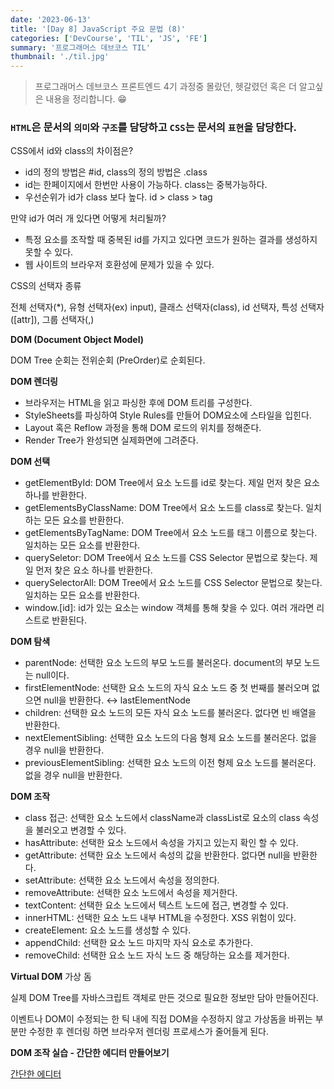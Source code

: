 ```yaml
---
date: '2023-06-13'
title: '[Day 8] JavaScript 주요 문법 (8)'
categories: ['DevCourse', 'TIL', 'JS', 'FE']
summary: '프로그래머스 데브코스 TIL'
thumbnail: './til.jpg'
---
```


> 프로그래머스 데브코스 프론트엔드 4기 과정중 몰랐던, 헷갈렸던 혹은 더 알고싶은 내용을 정리합니다. 😁

### `HTML`은 문서의 `의미`와 `구조`를 담당하고 `CSS`는 문서의 `표현`을 담당한다.

CSS에서 id와 class의 차이점은?

- id의 정의 방법은 #id, class의 정의 방법은 .class
- id는 한페이지에서 한번만 사용이 가능하다. class는 중복가능하다.
- 우선순위가 id가 class 보다 높다. id > class > tag

만약 id가 여러 개 있다면 어떻게 처리될까?

- 특정 요소를 조작할 때 중복된 id를 가지고 있다면 코드가 원하는 결과를 생성하지 못할 수 있다.
- 웹 사이트의 브라우저 호환성에 문제가 있을 수 있다.

CSS의 선택자 종류

전체 선택자(*), 유형 선택자(ex) input), 클래스 선택자(class), id 선택자, 특성 선택자([attr]), 그룹 선택자(,)

**DOM (Document Object Model)**

DOM Tree 순회는 전위순회 (PreOrder)로 순회된다.

**DOM 렌더링**

- 브라우저는 HTML을 읽고 파싱한 후에 DOM 트리를 구성한다.
- StyleSheets를 파싱하여 Style Rules를 만들어 DOM요소에 스타일을 입힌다.
- Layout 혹은 Reflow 과정을 통해  DOM 로드의 위치를 정해준다.
- Render Tree가 완성되면 실제화면에 그려준다.

**DOM 선택**

- getElementById: DOM Tree에서 요소 노드를 id로 찾는다. 제일 먼저 찾은 요소 하나를 반환한다.
- getElementsByClassName: DOM Tree에서 요소 노드를 class로 찾는다. 일치하는 모든 요소를 반환한다.
- getElementsByTagName: DOM Tree에서 요소 노드를 태그 이름으로 찾는다. 일치하는 모든 요소를 반환한다.
- querySeletor: DOM Tree에서 요소 노드를 CSS Selector 문법으로 찾는다. 제일 먼저 찾은 요소 하나를 반환한다.
- querySelectorAll: DOM Tree에서 요소 노드를 CSS Selector 문법으로 찾는다. 일치하는 모든 요소를 반환한다.
- window.[id]: id가 있는 요소는 window 객체를 통해 찾을 수 있다. 여러 개라면 리스트로 반환된다.

**DOM 탐색**

- parentNode: 선택한 요소 노드의 부모 노드를 불러온다. document의 부모 노드는 null이다.
- firstElementNode: 선택한 요소 노드의 자식 요소 노드 중 첫 번째를 불러오며 없으면 null을 반환한다. ↔ lastElementNode
- children: 선택한 요소 노드의 모든 자식 요소 노드를 불러온다. 없다면 빈 배열을 반환한다.
- nextElementSibling: 선택한 요소 노드의 다음 형제 요소 노드를 불러온다. 없을 경우 null을 반환한다.
- previousElementSibling: 선택한 요소 노드의 이전 형제 요소 노드를 불러온다. 없을 경우 null을 반환한다.

**DOM 조작**

- class 접근: 선택한 요소 노드에서 className과 classList로 요소의 class 속성을 불러오고 변경할 수 있다.
- hasAttribute: 선택한 요소 노드에서 속성을 가지고 있는지 확인 할 수 있다.
- getAttribute: 선택한 요소 노드에서 속성의 값을 반환한다. 없다면 null을 반환한다.
- setAttribute: 선택한 요소 노드에서 속성을 정의한다.
- removeAttribute: 선택한 요소 노드에서 속성을 제거한다.
- textContent: 선택한 요소 노드에서 텍스트 노드에 접근, 변경할 수 있다.
- innerHTML: 선택한 요소 노드 내부 HTML을 수정한다. XSS 위험이 있다.
- createElement: 요소 노드를 생성할 수 있다.
- appendChild: 선택한 요소 노드 마지막 자식 요소로 추가한다.
- removeChild: 선택한 요소 노드 자식 노드 중 해당하는 요소를 제거한다.

**Virtual DOM** 가상 돔

실제 DOM Tree를 자바스크립트 객체로 만든 것으로 필요한 정보만 담아 만들어진다.

이벤트나 DOM이 수정되는 한 틱 내에 직접 DOM을 수정하지 않고 가상돔을 바뀌는 부분만 수정한 후 렌더링 하면 브라우저 렌더링 프로세스가 줄어들게 된다.

**DOM 조작 실습 - 간단한 에디터 만들어보기**

[간단한 에디터](https://codepen.io/qlvcbvqv-the-scripter/pen/PoxPYaL)